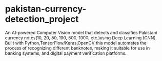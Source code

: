 # pakistan-currency-detection_project
An AI-powered Computer Vision model that detects and classifies Pakistani currency notes(10, 20, 50, 100, 500, 1000, etc.)using Deep Learning (CNN). Built with Python,TensorFlow/Keras,OpenCV this model automates the process of recognizing different banknotes, making it suitable for use in banking systems, and digital payment verification platforms.
